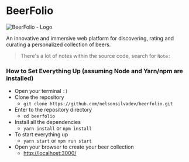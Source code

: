 # BeerFolio

<img src="https://beerfolio.app/github.png" alt="BeerFolio - Logo">

An innovative and immersive web platform for discovering, rating and curating a personalized collection of beers.

> There's a lot of notes within the source code, search for `Note:`

### How to Set Everything Up (assuming Node and Yarn/npm are installed)

- Open your terminal `:)`
- Clone the repository
  - `git clone https://github.com/nelsonsilvadev/beerfolio.git`
- Enter to the repository directory
  - `cd beerfolio`
- Install all the dependencies
  - `yarn install` or `npm install`
- To start everything up
  - `yarn start` or `npm run start`
- Open your browser to create your beer collection
  - [http://localhost:3000/](http://localhost:3000/)
